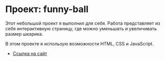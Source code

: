 # Проект: funny-ball

Этот небольшой проект я выполнил для себя.
Работа представляет из себя интерактивную страницу, где можно уменьшать и увеличивать размер шкарика.

В этом проекте я использую возможности HTML, CSS и JavaScript.

* [Ссылка на сайт](https://nikulinalexey.github.io/funny-ball/)
